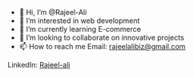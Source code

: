 - 👋 Hi, I’m @Rajeel-Ali
- 👀 I’m interested in web development
- 🌱 I’m currently learning E-commerce
- 💞️ I’m looking to collaborate on innovative projects
- 📫 How to reach me
Email: rajeelalibiz@gmail.com

LinkedIn: [Rajeel-ali](https://www.linkedin.com/in/rajeel-ali)
<!---
Rajeel-Ali/Rajeel-Ali is a ✨ special ✨ repository because its `README.md` (this file) appears on your GitHub profile.
You can click the Preview link to take a look at your changes.
--->
